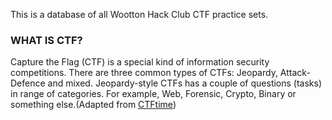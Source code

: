 This is a database of all Wootton Hack Club CTF practice sets.

### WHAT IS CTF?

Capture the Flag \(CTF\) is a special kind of information security competitions. There are three common types of CTFs: Jeopardy, Attack-Defence and mixed. Jeopardy-style CTFs has a couple of questions \(tasks\) in range of categories. For example, Web, Forensic, Crypto, Binary or something else.\(Adapted from [CTFtime](https://ctftime.org/ctf-wtf/)\)

